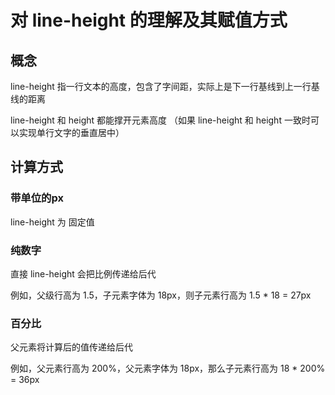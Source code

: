 # 对 line-height 的理解及其赋值方式

## 概念

line-height 指一行文本的高度，包含了字间距，实际上是下一行基线到上一行基线的距离

line-height 和 height 都能撑开元素高度 （如果 line-height 和 height 一致时可以实现单行文字的垂直居中）


## 计算方式

### 带单位的px

line-height 为 固定值

### 纯数字

直接 line-height 会把比例传递给后代

例如，父级行高为 1.5，子元素字体为 18px，则子元素行高为 1.5 * 18 = 27px

### 百分比

父元素将计算后的值传递给后代

例如，父元素行高为 200%，父元素字体为 18px，那么子元素行高为 18 * 200% = 36px